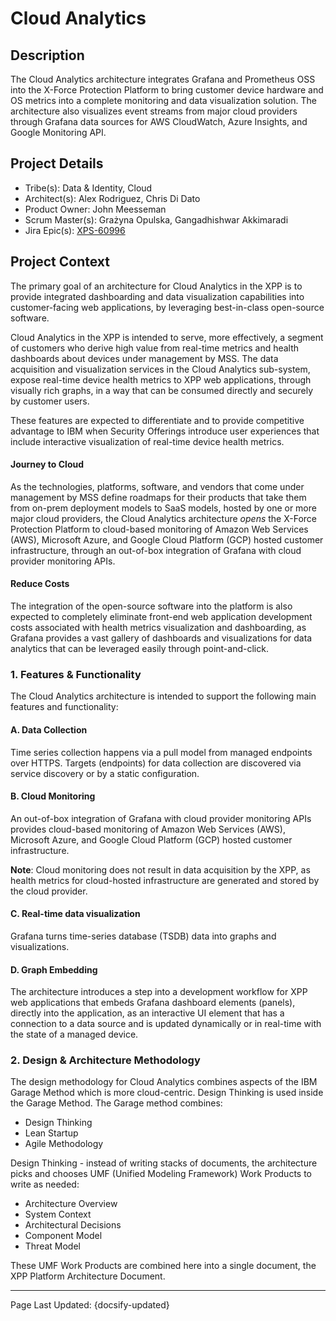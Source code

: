 # Cloud Analytics

## Description

The Cloud Analytics architecture integrates Grafana and Prometheus OSS into the X-Force Protection Platform to bring customer device hardware and OS metrics into a complete monitoring and data visualization solution. The architecture also visualizes event streams from major cloud providers through Grafana data sources for AWS CloudWatch, Azure Insights, and Google Monitoring API. 

## Project Details

* Tribe(s): Data & Identity, Cloud
* Architect(s): Alex Rodriguez, Chris Di Dato
* Product Owner: John Meesseman
* Scrum Master(s): Grażyna Opulska, Gangadhishwar Akkimaradi
* Jira Epic(s): [XPS-60996](https://jira.sec.ibm.com/browse/XPS-60996)

## Project Context

The primary goal of an architecture for Cloud Analytics in the XPP is to provide integrated dashboarding and data visualization capabilities into customer-facing web applications, by leveraging best-in-class open-source software. 

Cloud Analytics in the XPP is intended to serve, more effectively, a segment of customers who derive high value from real-time metrics and health dashboards about devices under management by MSS. The data acquisition and visualization services in the Cloud Analytics sub-system, expose real-time device health metrics to XPP web applications, through visually rich graphs, in a way that can be consumed directly and securely by customer users. 

These features are expected to differentiate and to provide competitive advantage to IBM when Security Offerings introduce user experiences that include interactive visualization of real-time device health metrics. 

#### Journey to Cloud

As the technologies, platforms, software, and vendors that come under management by MSS define roadmaps for their products that take them from on-prem deployment models to SaaS models, hosted by one or more major cloud providers, the Cloud Analytics architecture <i>opens</i> the X-Force Protection Platform to cloud-based monitoring of Amazon Web Services (AWS), Microsoft Azure, and Google Cloud Platform (GCP) hosted customer infrastructure, through an out-of-box integration of Grafana with cloud provider monitoring APIs. 

#### Reduce Costs

The integration of the open-source software into the platform is also expected to completely eliminate front-end web application development costs associated with health metrics visualization and dashboarding, as Grafana provides a vast gallery of dashboards and visualizations for data analytics that can be leveraged easily through point-and-click.

### 1. Features & Functionality

The Cloud Analytics architecture is intended to support the following main features and functionality:

#### A. Data Collection 

Time series collection happens via a pull model from managed endpoints over HTTPS. Targets (endpoints) for data collection are discovered via service discovery or by a static configuration. 

#### B. Cloud Monitoring 

An out-of-box integration of Grafana with cloud provider monitoring APIs provides cloud-based monitoring of Amazon Web Services (AWS), Microsoft Azure, and Google Cloud Platform (GCP) hosted customer infrastructure. 

<b>Note</b>: Cloud monitoring does not result in data acquisition by the XPP, as health metrics for cloud-hosted infrastructure are generated and stored by the cloud provider. 

#### C. Real-time data visualization

Grafana turns time-series database (TSDB) data into graphs and visualizations. 

#### D. Graph Embedding 

The architecture introduces a step into a development workflow for XPP web applications that embeds Grafana dashboard elements (panels), directly into the application, as an interactive UI element that has a connection to a data source and is updated dynamically or in real-time with the state of a managed device. 

### 2. Design & Architecture Methodology 

The design methodology for Cloud Analytics combines aspects of the IBM Garage Method which is more cloud-centric. Design Thinking is used inside the Garage Method. The Garage method combines:

- Design Thinking
- Lean Startup
- Agile Methodology 

Design Thinking - instead of writing stacks of documents, the architecture picks and chooses UMF (Unified Modeling Framework) Work Products to write as needed:

- Architecture Overview
- System Context
- Architectural Decisions
- Component Model
- Threat Model

These UMF Work Products are combined here into a single document, the XPP Platform Architecture Document.  

<hr/>
<footer>
<span>Page Last Updated: {docsify-updated}</span>
</footer>
